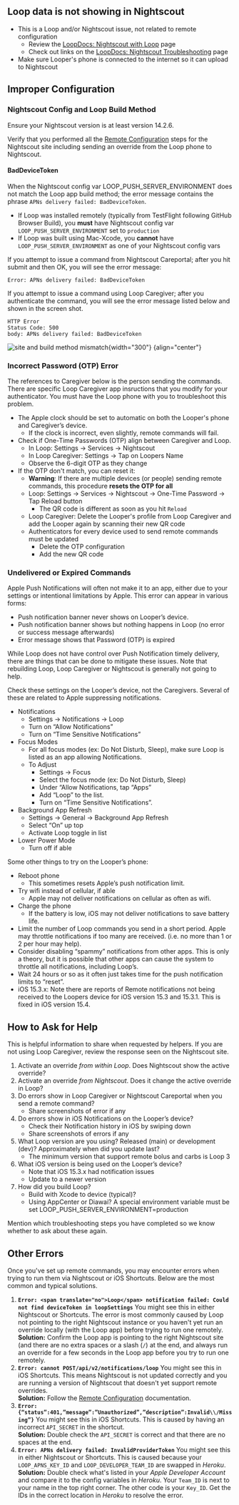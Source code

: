 ## <span translate="no">Loop</span> data is not showing in <span translate="no">Nightscout</span>

* This is a <span translate="no">Loop</span> and/or <span translate="no">Nightscout</span> issue, not related to remote configuration
    * Review the [LoopDocs: <span translate="no">Nightscout</span> with <span translate="no">Loop</span>](update-user.md) page
    * Check out links on the [LoopDocs: <span translate="no">Nightscout</span> Troubleshooting](troubleshoot.md) page
* Make sure Looper's phone is connected to the internet so it can upload to <span translate="no">Nightscout</span>

## Improper Configuration

### <span translate="no">Nightscout</span> Config and <span translate="no">Loop</span> Build Method

Ensure your <span translate="no">Nightscout</span> version is at least version 14.2.6.

Verify that you performed all the [Remote Configuration](remote-config.md) steps for the <span translate="no">Nightscout</span> site including sending an override from the <span translate="no">Loop</span> phone to <span translate="no">Nightscout</span>.

#### BadDeviceToken

When the <span translate="no">Nightscout</span> config var LOOP_PUSH_SERVER_ENVIRONMENT does not match the <span translate="no">Loop</span> app build method; the error message contains the phrase `APNs delivery failed: BadDeviceToken`.

* If <span translate="no">Loop</span> was installed remotely (typically from TestFlight following GitHub Browser Build), you **must** have <span translate="no">Nightscout</span> config var `LOOP_PUSH_SERVER_ENVIRONMENT` set to `production`
* If <span translate="no">Loop</span> was built using Mac-Xcode, you **cannot** have `LOOP_PUSH_SERVER_ENVIRONMENT` as one of your <span translate="no">Nightscout</span> config vars

If you attempt to issue a command from <span translate="no">Nightscout</span> Careportal; after you hit submit and then OK, you will see the error message:

```
Error: APNs delivery failed: BadDeviceToken
```

If you attempt to issue a command using <span translate="no">Loop Caregiver</span>; after you authenticate the command, you will see the error message listed below and shown in the screen shot.

```
HTTP Error
Status Code: 500
body: APNs delivery failed: BadDeviceToken
```

![site and build method mismatch](img/site-build-mismatch.png){width="300"}
{align="center"}

### Incorrect Password (OTP) Error

The references to Caregiver below is the person sending the commands. There are specific <span translate="no">Loop Caregiver</span> app insructions that you modify for your authenticator. You must have the <span translate="no">Loop</span> phone with you to troubleshoot this problem.

* The Apple clock should be set to automatic on both the Looper's phone and Caregiver’s device.
    * If the clock is incorrect, even slightly, remote commands will fail.
* Check if One-Time Passwords (OTP) align between Caregiver and <span translate="no">Loop</span>.
    * In <span translate="no">Loop</span>: Settings -> Services -> <span translate="no">Nightscout</span>
    * In <span translate="no">Loop Caregiver</span>: Settings -> Tap on Loopers Name
    * Observe the 6-digit OTP as they change
* If the OTP don't match, you can reset it:
    * **Warning**: If there are multiple devices (or people) sending remote commands, this procedure **resets the OTP for all**
    * <span translate="no">Loop</span>: Settings -> Services -> <span translate="no">Nightscout</span> -> One-Time Password -> Tap Reload button
        * The QR code is different as soon as you hit `Reload`
    * <span translate="no">Loop Caregiver</span>: Delete the Looper's profile from <span translate="no">Loop Caregiver</span> and add the Looper again by scanning their new QR code
    * Authenticators for every device used to send remote commands must be updated
        * Delete the OTP configuration
        * Add the new QR code

### Undelivered or Expired Commands

Apple Push Notifications will often not make it to an app, either due to your settings or intentional limitations by Apple. This error can appear in various forms:

* Push notification banner never shows on Looper’s device.
* Push notification banner shows but nothing happens in <span translate="no">Loop</span> (no error or success message afterwards)
* Error message shows that Password (OTP) is expired

While <span translate="no">Loop</span> does not have control over Push Notification timely delivery, there are things that can be done to mitigate these issues. Note that rebuilding <span translate="no">Loop</span>, <span translate="no">Loop Caregiver</span> or <span translate="no">Nightscout</span> is generally not going to help.

Check these settings on the Looper’s device, not the Caregivers. Several of these are related to Apple suppressing notifications.

* Notifications
    * Settings -> Notifications -> <span translate="no">Loop</span>
    * Turn on “Allow Notifications”
    * Turn on “Time Sensitive Notifications”
* Focus Modes
    * For all focus modes (ex: Do Not Disturb, Sleep), make sure <span translate="no">Loop</span> is listed as an app allowing Notifications.
    * To Adjust
        * Settings -> Focus
        * Select the focus mode (ex: Do Not Disturb, Sleep)
        * Under “Allow Notifications, tap “Apps”
        * Add “<span translate="no">Loop</span>” to the list.               
        * Turn on “Time Sensitive Notifications”.
* Background App Refresh
    * Settings -> General -> Background App Refresh
    * Select “On” up top
    * Activate <span translate="no">Loop</span> toggle in list
* Lower Power Mode
    * Turn off if able

Some other things to try on the Looper’s phone:

* Reboot phone
    * This sometimes resets Apple’s push notification limit.
* Try wifi instead of cellular, if able
    * Apple may not deliver notifications on cellular as often as wifi.
* Charge the phone
    * If the battery is low, iOS may not deliver notifications to save battery life.
* Limit the number of <span translate="no">Loop</span> commands you send in a short period. Apple may throttle notifications if too many are received. (i.e. no more than 1 or 2 per hour may help).
* Consider disabling “spammy” notifications from other apps. This is only a theory, but it is possible that other apps can cause the system to throttle all notifications, including <span translate="no">Loop</span>’s.
* Wait 24 hours or so as it often just takes time for the push notification limits to “reset”.
* iOS 15.3.x: Note there are reports of Remote notifications not being received to the Loopers device for iOS version 15.3 and 15.3.1. This is fixed in iOS version 15.4.

## How to Ask for Help

This is helpful information to share when requested by helpers. If you are not using <span translate="no">Loop Caregiver</span>, review the response seen on the <span translate="no">Nightscout</span> site.

1. Activate an override _from within <span translate="no">Loop</span>_. Does <span translate="no">Nightscout</span> show the active override?
1. Activate an override _from <span translate="no">Nightscout</span>_. Does it change the active override in <span translate="no">Loop</span>?
1. Do errors show in <span translate="no">Loop Caregiver</span> or <span translate="no">Nightscout</span> Careportal when you send a remote command?
    * Share screenshots of error if any
1. Do errors show in iOS Notifications on the Looper’s device?
    * Check their Notification history in iOS by swiping down 
    * Share screenshots of errors if any
1. What <span translate="no">Loop</span> version are you using? Released (main) or development (dev)? Approximately when did you update last?
    * The minimum version that support remote bolus and carbs is <span translate="no">Loop</span> 3
1. What iOS version is being used on the Looper’s device?
    * Note that iOS 15.3.x had notification issues
    * Update to a newer version
1. How did you build <span translate="no">Loop</span>?
    * Build with Xcode to device (typical)?
    * Using AppCenter or Diawai? A special environment variable must be set LOOP_PUSH_SERVER_ENVIRONMENT=production

Mention which troubleshooting steps you have completed so we know whether to ask about these again.


## Other Errors

Once you've set up remote commands, you may encounter errors when trying to run them via <span translate="no">Nightscout</span> or iOS Shortcuts.  Below are the most common and typical solutions.

1. **`Error: <span translate="no">Loop</span> notification failed: Could not find deviceToken in loopSettings`** You might see this in either <span translate="no">Nightscout</span> or Shortcuts.  The error is most commonly caused by <span translate="no">Loop</span> not pointing to the right <span translate="no">Nightscout</span> instance or you haven't yet run an override locally (with the <span translate="no">Loop</span> app) before trying to run one remotely.  
    **Solution:** Confirm the <span translate="no">Loop</span> app is pointing to the right <span translate="no">Nightscout</span> site (and there are no extra spaces or a slash (`/`) at the end, and always run an override for a few seconds in the <span translate="no">Loop</span> app before you try to run one remotely.
2. **`Error: cannot POST/api/v2/notifications/loop`** You might see this in iOS Shortcuts.  This means <span translate="no">Nightscout</span> is not updated correctly and you are running a version of <span translate="no">Nightscout</span> that doesn't yet support remote overrides.   
   **Solution:** Follow the [Remote Configuration](#remote-config.md) documentation.
3. **`Error: {“status”:401,”message”:”Unauthorized”,”description”:Invalid\\/Missing”}`** You might see this in iOS Shortcuts.  This is caused by having an incorrect `API_SECRET` in the shortcut.  
    **Solution:** Double check the `API_SECRET` is correct and that there are no spaces at the end.
4. **`Error: APNs delivery failed: InvalidProviderToken`** You might see this in either <span translate="no">Nightscout</span> or Shortcuts.  This is caused because your `LOOP_APNS_KEY_ID` and `LOOP_DEVELOPER_TEAM_ID` are swapped in *Heroku*.   
   **Solution:** Double check what's listed in your *Apple Developer Account* and compare it to the config variables in *Heroku*. Your `Team_ID` is next to your name in the top right corner.  The other code is your `Key_ID`. Get the IDs in the correct location in *Heroku* to resolve the error.
